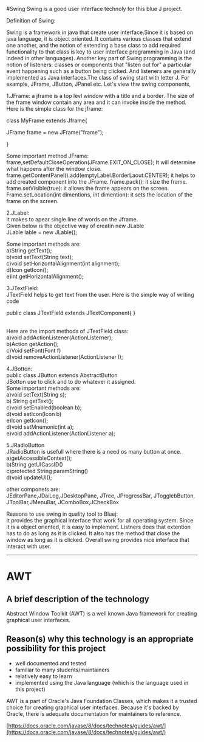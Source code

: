 #Swing
Swing is a good user interface technoly for this blue J project.

Definition of Swing:

Swing is a framework in java that create user interface.Since it is based on java language, it is object oriented. It contains various classes that extend one another, and the notion of extending a base class to add required functionality to that class is key to user interface programming in Java (and indeed in other languages). Another key part of Swing programming is the notion of listeners: classes or components that "listen out for" a particular event happening such as a button being clicked. And listeners are generally implemented as Java interfaces.The class of swing start with letter J. For example, JFrame, JButton, JPanel etc. Let's view thw swing components,

1.JFrame:
a jframe is a top levl window with a title and a border. The size of the frame window contain any area and it can invoke inside the method. Here is the simple class for the jframe:

class MyFrame extends Jframe{

JFrame frame = new JFrame("frame");

}

Some important method JFrame:<br>
frame,setDefaultCloseOperation(JFrame.EXIT_ON_CLOSE); It will determine what happens after the window close.
frame.getContentPanel().add(emptyLabel.BorderLaout.CENTER); it helps to add created component into the JFrame.
frame.pack(): it size the frame.<br>
frame.setVisible(true): it allows the frame appears on the screen.<br>
Frame.setLocation(int dimentions, int dimention): it sets the location of the frame on the screen.

2.JLabel:<br>
It makes to apear single line of words on the Jframe.<br>
Given below is the objective way of creatin new JLable<br>
JLable lable = new JLable();<br>

Some important methods are:<br>
a)String getText();<br>
b)void setText(String text);<br>
c)void setHorizontalAlignment(int alignment);<br>
d)Icon getIcon();<br>
e)int getHorizontalAlignment();<br>

3.JTextField:<br>
JTextField helps to get text from the user. Here is the simple way of writing code<br>

public class JTextField extends JTextComponent{
}

<br>
Here are the import methods of JTextField class:<br>
a)void addActionListener(ActionListerner);<br>
b)Action getAction();<br>
c)Void setFont(Font f)<br>
d)void removeActionListener(ActionListener I);<br>


4.JBotton:<br>
public class JButton extends AbstractButton<br>
JBotton use to click and to do whatever it assigned.<br>
Some important methods are:<br>
a)void setText(String s);<br>
b) String getText();<br>
c)void setEnabled(boolean b);<br>
d)void setIcon(Icon b)<br>
e)Icon getIcon();<br>
d)void setMnemonic(int a);<br>
e)void addActionListener(ActionListener a);<br>

5.JRadioButton<br>
JRadioButton is usefull where there is a need os many button at once.<br>
a)getAccessibleContext();<br>
b)String getUICassID()<br>
c)protected String paramString()<br>
d)void updateUI();<br>

other componets are:<br>
JEditorPane,JDaiLog,JDesktopPane, JTree, JProgressBar, JTogglebButton, JToolBar,JMenuBar, JComboBox,JCheckBox<br>

Reasons to use swing in quality tool to Bluej:<br>
It provides the graphical interface that work for all operating system. Since it is a object oriented, it is easy to implement. Listners does that extention has to do as long as it is clicked. It also has the method that close the window as long as it is clicked. Overall swing provides nice interface that interact with user.

---

# AWT

## A brief description of the technology
Abstract Window Toolkit (AWT) is a well known Java framework for creating graphical user interfaces.

## Reason(s) why this technology is an appropriate possibility for this project
* well documented and tested
* familiar to many students/maintainers
* relatively easy to learn
* implemented using the Java language (which is the language used in this project)

AWT is a part of Oracle's Java Foundation Classes, which makes it a trusted choice for creating graphical user interfaces. Because it's backed by Oracle, there is adequate documentation for maintainers to reference.

[https://docs.oracle.com/javase/8/docs/technotes/guides/awt/](https://docs.oracle.com/javase/8/docs/technotes/guides/awt/)
